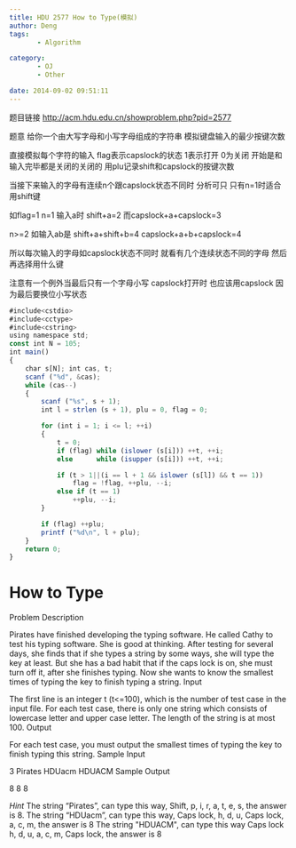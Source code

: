 ```yaml
---
title: HDU 2577 How to Type(模拟)
author: Deng
tags: 
       - Algorithm

category: 
       - OJ
       - Other

date: 2014-09-02 09:51:11
---
```

题目链接 http://acm.hdu.edu.cn/showproblem.php?pid=2577

题意 给你一个由大写字母和小写字母组成的字符串 模拟键盘输入的最少按键次数

直接模拟每个字符的输入 flag表示capslock的状态 1表示打开 0为关闭 开始是和输入完毕都是关闭的关闭的 用plu记录shift和capslock的按键次数

当接下来输入的字母有连续n个跟capslock状态不同时 分析可只 只有n=1时适合用shift键

如flag=1 n=1 输入a时 shift+a=2 而capslock+a+capslock=3

n>=2 如输入ab是 shift+a+shift+b=4 capslock+a+b+capslock=4

所以每次输入的字母如capslock状态不同时 就看有几个连续状态不同的字母 然后再选择用什么键

注意有一个例外当最后只有一个字母小写 capslock打开时 也应该用capslock 因为最后要换位小写状态

```js 
#include<cstdio>
#include<cctype>
#include<cstring>
using namespace std;
const int N = 105;
int main()
{
    char s[N]; int cas, t;
    scanf ("%d", &cas);
    while (cas--)
    {
        scanf ("%s", s + 1);
        int l = strlen (s + 1), plu = 0, flag = 0;

        for (int i = 1; i <= l; ++i)
        {
            t = 0;
            if (flag) while (islower (s[i])) ++t, ++i;
            else      while (isupper (s[i])) ++t, ++i;

            if (t > 1||(i == l + 1 && islower (s[l]) && t == 1))
                flag = !flag, ++plu, --i;
            else if (t == 1)
                ++plu, --i;
        }

        if (flag) ++plu;
        printf ("%d\n", l + plu);
    }
    return 0;
}
```

# How to Type

Problem Description

Pirates have finished developing the typing software. He called Cathy to test his typing software. She is good at thinking. After testing for several days, she finds that if she types a string by some ways, she will type the key at least. But she has a bad habit that if the caps lock is on, she must turn off it, after she finishes typing. Now she wants to know the smallest times of typing the key to finish typing a string.
Input

The first line is an integer t (t<=100), which is the number of test case in the input file. For each test case, there is only one string which consists of lowercase letter and upper case letter. The length of the string is at most 100.
Output

For each test case, you must output the smallest times of typing the key to finish typing this string.
Sample Input

3 Pirates HDUacm HDUACM
Sample Output

8 8 8

*Hint* The string “Pirates”, can type this way, Shift, p, i, r, a, t, e, s, the answer is 8. The string “HDUacm”, can type this way, Caps lock, h, d, u, Caps lock, a, c, m, the answer is 8 The string "HDUACM", can type this way Caps lock h, d, u, a, c, m, Caps lock, the answer is 8
